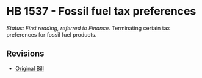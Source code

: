 # HB 1537 - Fossil fuel tax preferences
*Status: First reading, referred to Finance.*
Terminating certain tax preferences for fossil fuel products.

## Revisions
* [Original Bill](1/)